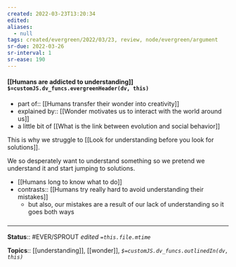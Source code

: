 ```yaml
---
created: 2022-03-23T13:20:34 
edited: 
aliases:
  - null
tags: created/evergreen/2022/03/23, review, node/evergreen/argument
sr-due: 2022-03-26
sr-interval: 1
sr-ease: 190
---
```


#### [[Humans are addicted to understanding]] `$=customJS.dv_funcs.evergreenHeader(dv, this)`

- part of:: [[Humans transfer their wonder into creativity]]
- explained by:: [[Wonder motivates us to interact with the world around us]]
- a little bit of [[What is the link between evolution and social behavior]]

This is why we struggle to [[Look for understanding before you look for solutions]].

We so desperately want to understand something so we pretend we understand it and start jumping to solutions.

- [[Humans long to know what to do]]
- contrasts:: [[Humans try really hard to avoid understanding their mistakes]]
	- but also, our mistakes are a result of our lack of understanding so it goes both ways

### <hr class="footnote"/>

**Status**:: #EVER/SPROUT
*edited `=this.file.mtime`*

**Topics**:: [[understanding]], [[wonder]], 
*`$=customJS.dv_funcs.outlinedIn(dv, this)`*
